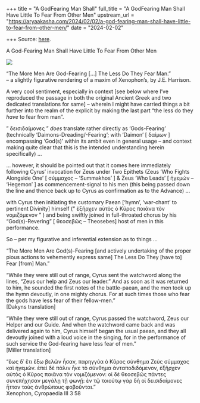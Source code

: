 +++
title = "A GodFearing Man Shall"
full_title = "A GodFearing Man Shall Have Little To Fear From Other Men"
upstream_url = "https://aryaakasha.com/2024/02/02/a-god-fearing-man-shall-have-little-to-fear-from-other-men/"
date = "2024-02-02"

+++
Source: [here](https://aryaakasha.com/2024/02/02/a-god-fearing-man-shall-have-little-to-fear-from-other-men/).

A God-Fearing Man Shall Have Little To Fear From Other Men

![](https://aryaakasha.com/wp-content/uploads/2024/01/423237198_10168451915855574_7415320996726477931_n.jpg?w=683)

“The More Men Are God-Fearing \[…\] The Less Do They Fear Man.”  
– a slightly figurative rendering of a maxim of Xenophon’s, by J.E. Harrison.

A very cool sentiment, especially in context \[see below where I’ve reproduced the passage in both the original Ancient Greek and two dedicated translations for same\] – wherein I might have carried things a bit further into the realm of the explicit by making the last part “the less do they *have* to fear from man”.

” δεισιδαίμονες ” *does* translate rather directly as ‘Gods-Fearing’ (technically ‘Daimons-Dreading/-Fearing’; with ‘Daimon’ \[ δαίμων \] encompassing ‘God(s)’ within its ambit even in general usage – and context making quite clear that this is the intended understanding herein specifically) …

… however, it should be pointed out that it comes here immediately following Cyrus’ invocation for Zeus under Two Epithets (Zeus ‘Who Fights Alongside One’ \[ σύμμαχος – ‘Summakhos’ \] & Zeus ‘Who Leads’ \[ ἡγεμών – ‘Hegemon’ \] as commencement-signal to his men (this being passed down the line and thence back up to Cyrus as confirmation as to the Advance) …

with Cyrus then initiating the customary Paean \[‘hymn’, ‘war-chant’ to pertinent Divinity\] himself (” ἐξῆρχεν αὐτὸς ὁ Κῦρος παιᾶνα τὸν νομιζόμενον ” ) and being swiftly joined in full-throated chorus by his “God(s)-Revering” \[ θεοσεβῶς – Theosebes\] host of men in this performance.

So – per my figurative and inferential extension as to things …

“The More Men Are God(s)-Fearing \[and actively undertaking of the proper pious actions to vehemently express same\] The Less Do They \[have to\] Fear \[from\] Man.”

“While they were still out of range, Cyrus sent the watchword along the lines, “Zeus our help and Zeus our leader.” And as soon as it was returned to him, he sounded the first notes of the battle-paean, and the men took up the hymn devoutly, in one mighty chorus. For at such times those who fear the gods have less fear of their fellow-men.”  
\[Dakyns translation\]

“While they were still out of range, Cyrus passed the watchword, Zeus our Helper and our Guide. And when the watchword came back and was delivered again to him, Cyrus himself began the usual paean, and they all devoutly joined with a loud voice in the singing, for in the performance of such service the God-fearing have less fear of men.”  
\[Miller translation\]

“ἕως δ᾽ ἔτι ἔξω βελῶν ἦσαν, παρηγγύα ὁ Κῦρος σύνθημα Ζεὺς σύμμαχος καὶ ἡγεμών. ἐπεὶ δὲ πάλιν ἧκε τὸ σύνθημα ἀνταποδιδόμενον, ἐξῆρχεν αὐτὸς ὁ Κῦρος παιᾶνα τὸν νομιζόμενον: οἱ δὲ θεοσεβῶς πάντες συνεπήχησαν μεγάλῃ τῇ φωνῇ: ἐν τῷ τοιούτῳ γὰρ δὴ οἱ δεισιδαίμονες ἧττον τοὺς ἀνθρώπους φοβοῦνται.”  
Xenophon, Cyropaedia III 3 58

